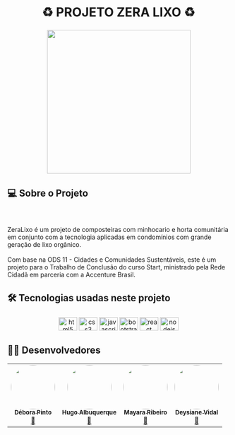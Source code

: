 <h1 align="center">♻️ PROJETO ZERA LIXO ♻️</h1>

###

<div align="center">
  <img height="325" src="https://i.imgur.com/T3tr9bW.jpeg"  />
</div>

###

<h2 align="left">💻 Sobre o Projeto</h2>

###

<br clear="both">

<p align="left">ZeraLixo é um projeto de composteiras com minhocario e horta comunitária em conjunto com a tecnologia aplicadas em condomínios com grande geração de lixo orgânico. <br><br>Com base na ODS 11 - Cidades e Comunidades Sustentáveis, este é um projeto para o Trabalho de Conclusão do curso Start, ministrado pela Rede Cidadã em parceria com a Accenture Brasil.</p>

###

<h2 align="left">🛠 Tecnologias usadas neste projeto</h2>

###

<div align="center">
  <img src="https://cdn.jsdelivr.net/gh/devicons/devicon/icons/html5/html5-original.svg" height="30" width="42" alt="html5 logo"  />
  <img src="https://cdn.jsdelivr.net/gh/devicons/devicon/icons/css3/css3-original.svg" height="30" width="42" alt="css3 logo"  />
  <img src="https://cdn.jsdelivr.net/gh/devicons/devicon/icons/javascript/javascript-original.svg" height="30" width="42" alt="javascript logo"  />
  <img src="https://cdn.jsdelivr.net/gh/devicons/devicon/icons/bootstrap/bootstrap-original.svg" height="30" width="42" alt="bootstrap logo"  />
  <img src="https://cdn.jsdelivr.net/gh/devicons/devicon/icons/react/react-original.svg" height="30" width="42" alt="react logo"  />
  <img src="https://cdn.jsdelivr.net/gh/devicons/devicon/icons/nodejs/nodejs-original.svg" height="30" width="42" alt="nodejs logo"  />
</div>

###

<h2 align="left">👨‍💻 Desenvolvedores</h2>

<table>
  <tr>
    <td align="center"><a href="https://github.com/deboragrp"><img style="border-radius: 50%;" src="hhttps://avatars.githubusercontent.com/u/104926904?v=4" width="100px;" alt=""/><br /><sub><b>Débora Pinto</b></sub></a><br /><a href="https://github.com/deboragrp" title="Débora Pinto">🚀</a></td>
    <td align="center"><a href="https://github.com/hugoalbuquerq"><img style="border-radius: 50%;" src="https://avatars.githubusercontent.com/u/99693497?v=4" width="100px;" alt=""/><br /><sub><b>Hugo Albuquerque</b></sub></a><br /><a href="https://github.com/hugoalbuquerq" title="Hugo Albuquerque">🚀</a></td>
    <td align="center"><a href="https://github.com/Mayara-Ribeiro"><img style="border-radius: 50%;" src="https://avatars.githubusercontent.com/u/74618247?v=4" width="100px;" alt=""/><br /><sub><b>Mayara Ribeiro</b></sub></a><br /><a href="https://github.com/Mayara-Ribeiro" title="Mayara Ribeiro">🚀</a></td>
    <td align="center"><a href="https://github.com/Deysividal"><img style="border-radius: 50%;" src="https://avatars.githubusercontent.com/u/110122231?v=4" width="100px;" alt=""/><br /><sub><b>Deysiane Vidal</b></sub></a><br /><a href="https://github.com/Deysividal" title="Deysiane Vidal">🚀</a></td>
  </tr>

</table>

###
